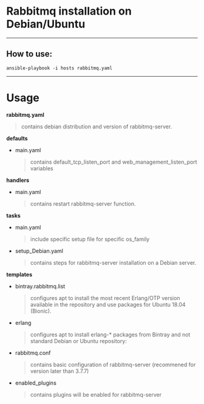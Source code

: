 # Rabbitmq installation on Debian/Ubuntu

-------------------------------------------------------------------------------------------------------------
## How to use:

```
ansible-playbook -i hosts rabbitmq.yaml
```

-------------------------------------------------------------------------------------------------------------
# Usage

**rabbitmq.yaml**
  > contains debian distribution and version of rabbitmq-server.

**defaults**
  - main.yaml
    > contains default_tcp_listen_port and web_management_listen_port variables

**handlers**
  - main.yaml
    > contains restart rabbitmq-server function.

**tasks**
  - main.yaml
    > include specific setup file for specific os_family

  - setup_Debian.yaml
    > contains steps for rabbitmq-server installation on a Debian server.

**templates**
  - bintray.rabbitmq.list
    > configures apt to install the most recent Erlang/OTP version available in the repository and use packages for Ubuntu 18.04 (Bionic).

  - erlang
    > configures apt to install erlang-* packages from Bintray and not standard Debian or Ubuntu repository:

  - rabbitmq.conf
    > contains basic configuration of rabbitmq-server (recommened for version later than 3.7.7)

  - enabled_plugins
    > contains plugins will be enabled for rabbitmq-server
